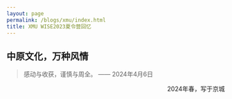 ```yaml
---
layout: page
permalink: /blogs/xmu/index.html
title: XMU WISE2023夏令营回忆
---
```


## 中原文化，万种风情

> 感动与收获，谨慎与周全。 —— 2024年4月6日



<p align="right">2024年春，写于京城</p>